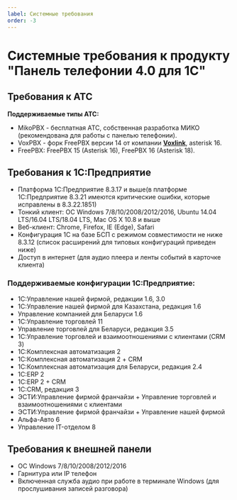 ```yaml
---
label: Системные требования
order: -3
---
```


# Системные требования к продукту "Панель телефонии 4.0 для 1С"

## Требования к АТС
**Поддерживаемые типы АТС:**
* MikoPBX - бесплатная АТС, собственная разработка МИКО (рекомендована для работы с панелью телефонии).
* VoxPBX - форк FreePBX версии 14 от компании [**Voxlink**](https://voxlink.ru), asterisk 16.
* FreePBX: FreePBX 15 (Asterisk 16), FreePBX 16 (Asterisk 18).  

## Требования к 1C:Предприятие
* Платформа 1C:Предприятие 8.3.17 и выше(в платформе 1C:Предприятие 8.3.21 имеются критические ошибки, которые исправлены в 8.3.22.1851)
* Тонкий клиент: ОС Windows 7/8/10/2008/2012/2016, Ubuntu 14.04 LTS/16.04 LTS/18.04 LTS, Mac OS X 10.8 и выше
* Веб-клиент: Chrome, Firefox, IE (Edge), Safari
* Конфигурация 1С на базе БСП с режимом совместимости не ниже 8.3.12 (список расширений для типовых конфигураций приведен ниже)
* Доступ в интернет (для аудио плеера и ленты событий в карточке клиента)

### Поддерживаемые конфигурации 1C:Предприятие:
* 1С:Управление нашей фирмой, редакции 1.6, 3.0
* 1С:Управление нашей фирмой для Казахстана, редакция 1.6
* Управление компанией для Беларуси 1.6
* 1С:Управление торговлей 11
* Управление торговлей для Беларуси, редакция 3.5
* 1С:Управление торговлей и взаимоотношениями с клиентами (CRM 3)
* 1С:Комплексная автоматизация 2
* 1С:Комплексная автоматизация 2 + CRM
* 1С:Комплексная автоматизация для Беларуси, редакция 2.4
* 1С:ERP 2
* 1С:ERP 2 + CRM
* 1С:CRM, редакция 3
* ЭСТИ:Управление фирмой франчайзи + Управление торговлей и взаимоотношениями с клиентами
* ЭСТИ:Управление фирмой франчайзи + Управление нашей фирмой
* Альфа-Авто 6
* Управление IT-отделом 8

## Требования к внешней панели
* ОС Windows 7/8/10/2008/2012/2016
* Гарнитура или IP телефон
* Включенная служба аудио при работе в терминале Windows (для прослушивания записей разговора)

